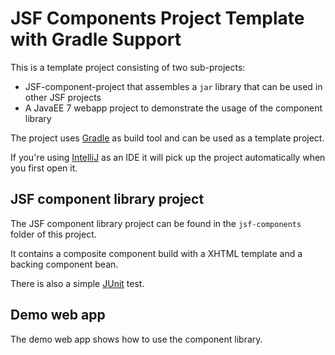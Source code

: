 # JSF Components Project Template with Gradle Support

This is a template project consisting of two sub-projects:

* JSF-component-project that assembles a `jar` library that can be used in other JSF projects
* A JavaEE 7 webapp project to demonstrate the usage of the component library

The project uses [Gradle](http://gradle.org) as build tool and can be used as a template project.

If you're using [IntelliJ](https://www.jetbrains.com/idea) as an IDE it will pick up the project automatically when you first open it.

## JSF component library project

The JSF component library project can be found in the `jsf-components` folder of this project.

It contains a composite component build with a XHTML template and a backing component bean.

There is also a simple [JUnit](http://junit.org) test.
 
## Demo web app
 
The demo web app shows how to use the component library.
 